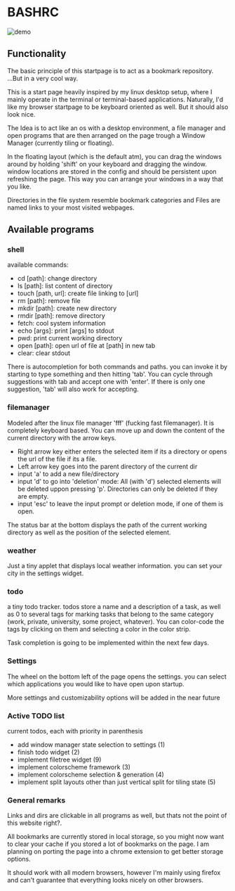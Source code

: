 
# BASHRC

![demo](https://github.com/cbrasser/bashrc/blob/master/demo_screen.png)

## Functionality

The basic principle of this startpage is to act as a bookmark repository.
...But in a very cool way.

This is a start page heavily inspired by my linux desktop setup, where I mainly operate in the terminal or terminal-based applications. Naturally, I'd like my browser startpage to be keyboard oriented as well. But it should also look nice.

The Idea is to act like an os with a desktop environment, a file manager and open programs that are then arranged on the page trough a Window Manager (currently tiling or floating).

In the floating layout (which is the default atm), you can drag the windows around by holding 'shift' on your keyboard and dragging the window. window locations are stored in the config and should be persistent upon refreshing the page. This way you can arrange your windows in a way that you like.

Directories in the file system resemble bookmark categories and Files are named links to your most visited webpages.


## Available programs

### shell

available commands:
- cd [path]: change directory
- ls [path]: list content of directory
- touch [path, url]: create file linking to [url]
- rm [path]: remove file
- mkdir [path]: create new directory
- rmdir [path]: remove directory
- fetch: cool system information
- echo [args]: print [args] to stdout
- pwd: print current working directory
- open [path]: open url of file at [path] in new tab
- clear: clear stdout

There is autocompletion for both commands and paths. you can invoke it by starting to type something and then hitting 'tab'. You can cycle through suggestions with tab and accept one with 'enter'. If there is only one suggestion, 'tab' will also work for accepting.


### filemanager

Modeled after the linux file manager 'fff' (fucking fast filemanager).
It is completely keyboard based.
You can move up and down the content of the current directory with the arrow keys.
- Right arrow key either enters the selected item if its a directory or opens the url of the file if its a file.
- Left arrow key goes into the parent directory of the current dir
- input 'a' to add a new file/directory
- input 'd' to go into 'deletion' mode: All (with 'd') selected elements will be deleted uppon pressing 'p'. Directories can only be deleted if they are empty.
- input 'esc' to leave the input prompt or deletion mode, if one of them is open.

The status bar at the bottom displays the path of the current working directory as well as the position of the selected element.

### weather 

Just a tiny applet that displays local weather information. you can set your
city in the settings widget.

###  todo

a tiny todo tracker. todos store a name and a description of a task, as well as
0 to several tags for marking tasks that belong to the same category (work, private,
university, some project, whatever). You can color-code the tags by clicking on them and selecting a color in the color strip.

Task completion is going to be implemented within the next few days.

### Settings

The wheel on the bottom left of the page opens the settings. you can select which applications you would like to have open upon startup.

More settings and customizability options will be added in the near future

### Active TODO list

current todos, each with priority in parenthesis

- add window manager state selection to settings (1)
- finish todo widget (2)
- implement filetree widget (9)
- implement colorscheme framework (3)
- implement colorscheme selection & generation (4)
- implement split layouts other than just vertical split for tiling state (5)

### General remarks

Links and dirs are clickable in all programs as well, but thats not the point of this website right?.

All bookmarks are currently stored in local storage, so you might now want to clear your cache if you stored a lot of bookmarks on the page. I am planning on porting the page into a chrome extension to get better storage options.


It should work with all modern browsers, however I'm mainly using firefox and can't guarantee that everything looks nicely on other browsers.

